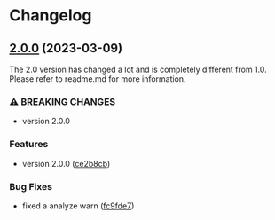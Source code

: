 
# Changelog

## [2.0.0](https://github.com/odroe/easysms/compare/v0.0.7...v2.0.0) (2023-03-09)

The 2.0 version has changed a lot and is completely different from 1.0. Please refer to readme.md for more information.

### ⚠ BREAKING CHANGES

* version 2.0.0

### Features

* version 2.0.0 ([ce2b8cb](https://github.com/odroe/easysms/commit/ce2b8cbbfc9df87b7a298a0d74f98b2b9031cbe9))


### Bug Fixes

* fixed a analyze warn ([fc9fde7](https://github.com/odroe/easysms/commit/fc9fde7afb89ed1c7356479d2112ff0d8644b655))
